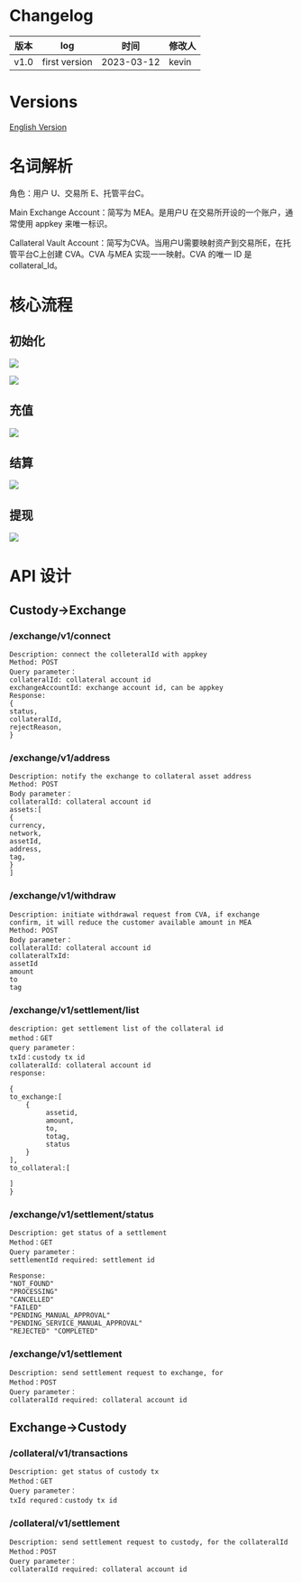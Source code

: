 # Changelog

| 版本 | log           | 时间       | 修改人 |
| ---- | ------------- | ---------- | ------ |
| v1.0 | first version | 2023-03-12 | kevin  |

# Versions

[English Version](./README.md)


# 名词解析

角色：用户 U、交易所 E、托管平台C。

Main Exchange Account：简写为 MEA。是用户U 在交易所开设的一个账户，通常使用 appkey 来唯一标识。

Callateral Vault Account：简写为CVA。当用户U需要映射资产到交易所E，在托管平台C上创建 CVA。CVA 与MEA 实现一一映射。CVA 的唯一 ID 是 collateral_Id。

# 核心流程

## 初始化

![](./images/setup_cva_share.png)

![](./images/setup_seq.png)

## 充值

![](./images/deposit.png)

## 结算

![](./images/settlement.png)

## 提现

![](./images/withdraw.png)

# API  设计

## Custody->Exchange

### /exchange/v1/connect

```
Description: connect the colleteralId with appkey
Method: POST
Query parameter：
collateralId: collateral account id
exchangeAccountId: exchange account id, can be appkey
Response:
{
status,
collateralId,
rejectReason,
}
```

### /exchange/v1/address

```
Description: notify the exchange to collateral asset address
Method: POST
Body parameter：
collateralId: collateral account id
assets:[
{
currency,
network,
assetId,
address,
tag,
}
]
```

### /exchange/v1/withdraw

```
Description: initiate withdrawal request from CVA, if exchange confirm, it will reduce the customer available amount in MEA
Method: POST
Body parameter：
collateralId: collateral account id
collateralTxId:
assetId
amount
to
tag
```

### /exchange/v1/settlement/list

```
description: get settlement list of the collateral id
method：GET
query parameter：
txId：custody tx id
collateralId: collateral account id
response:

{
to_exchange:[
    {
         assetid,
         amount,
         to,
         totag,
         status   
    }
],
to_collateral:[

]
}
```

### /exchange/v1/settlement/status

```
Description: get status of a settlement
Method：GET
Query parameter：
settlementId required: settlement id

Response:
"NOT_FOUND" 
"PROCESSING" 
"CANCELLED" 
"FAILED" 
"PENDING_MANUAL_APPROVAL" 
"PENDING_SERVICE_MANUAL_APPROVAL" 
"REJECTED" "COMPLETED"
```

### /exchange/v1/settlement

```
Description: send settlement request to exchange, for
Method：POST
Query parameter：
collateralId required: collateral account id
```

## Exchange->Custody

### /collateral/v1/transactions

```
Description: get status of custody tx
Method：GET
Query parameter：
txId requred：custody tx id
```

### /collateral/v1/settlement

```
Description: send settlement request to custody, for the collateralId
Method：POST
Query parameter：
collateralId required: collateral account id
```
